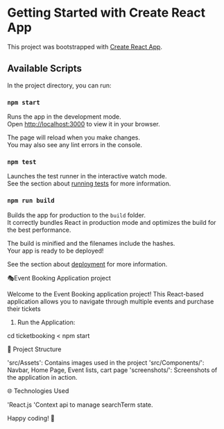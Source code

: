 # Getting Started with Create React App

This project was bootstrapped with [Create React App](https://github.com/facebook/create-react-app).

## Available Scripts

In the project directory, you can run:

### `npm start`

Runs the app in the development mode.\
Open [http://localhost:3000](http://localhost:3000) to view it in your browser.

The page will reload when you make changes.\
You may also see any lint errors in the console.

### `npm test`

Launches the test runner in the interactive watch mode.\
See the section about [running tests](https://facebook.github.io/create-react-app/docs/running-tests) for more information.

### `npm run build`

Builds the app for production to the `build` folder.\
It correctly bundles React in production mode and optimizes the build for the best performance.

The build is minified and the filenames include the hashes.\
Your app is ready to be deployed!

See the section about [deployment](https://facebook.github.io/create-react-app/docs/deployment) for more information.


 🎭Event Booking Application project

 Welcome to the Event Booking application project! This React-based application allows you to navigate through multiple events and purchase their tickets

1.  Run the Application:

cd ticketbooking < npm start

📂 Project Structure

'src/Assets': Contains images used in the project
'src/Components/': Navbar, Home Page, Event lists, cart page
'screenshots/': Screenshots of the application in action.

🌐 Technologies Used


'React.js
'Context api to manage searchTerm state.

Happy coding! 🎉